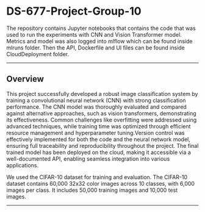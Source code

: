 # DS-677-Project-Group-10

The repository contains Jupyter notebooks that contains the code that was used to run the experiments with CNN and Vision Transformer model. Metrics and model was also logged into mlflow which can be found inside mlruns folder. Then the API, Dockerfile and UI files can be found inside CloudDeployment folder.

---

## Overview

This project successfully developed a robust image classification system by training a convolutional neural network (CNN) with strong classification performance. The CNN model was thoroughly evaluated and compared against alternative approaches, such as vision transformers, demonstrating its effectiveness. Common challenges like overfitting were addressed using advanced techniques, while training time was optimized through efficient resource management and hyperparameter tuning.Version control was effectively implemented for both the code and the neural network model, ensuring full traceability and reproducibility throughout the project. The final trained model has been deployed on the cloud, making it accessible via a well-documented API, enabling seamless integration into various applications.

We used the CIFAR-10 dataset for training and evaluation. The CIFAR-10 dataset contains 60,000 32x32 color images across 10 classes, with 6,000 images per class. It includes 50,000 training images and 10,000 test images.

---
